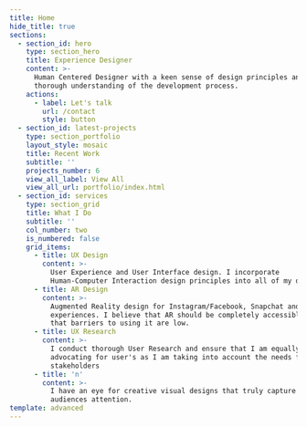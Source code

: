 ```yaml
---
title: Home
hide_title: true
sections:
  - section_id: hero
    type: section_hero
    title: Experience Designer
    content: >-
      Human Centered Designer with a keen sense of design principles and
      thorough understanding of the development process.
    actions:
      - label: Let's talk
        url: /contact
        style: button
  - section_id: latest-projects
    type: section_portfolio
    layout_style: mosaic
    title: Recent Work
    subtitle: ''
    projects_number: 6
    view_all_label: View All
    view_all_url: portfolio/index.html
  - section_id: services
    type: section_grid
    title: What I Do
    subtitle: ''
    col_number: two
    is_numbered: false
    grid_items:
      - title: UX Design
        content: >-
          User Experience and User Interface design. I incorporate
          Human-Computer Interaction design principles into all of my designs.
      - title: AR Design
        content: >-
          Augmented Reality design for Instagram/Facebook, Snapchat and Web
          experiences. I believe that AR should be completely accessible and
          that barriers to using it are low.
      - title: UX Research
        content: >-
          I conduct thorough User Research and ensure that I am equally
          advocating for user's as I am taking into account the needs from
          stakeholders
      - title: 'n'
        content: >-
          I have an eye for creative visual designs that truly capture the
          audiences attention.
template: advanced
---
```

